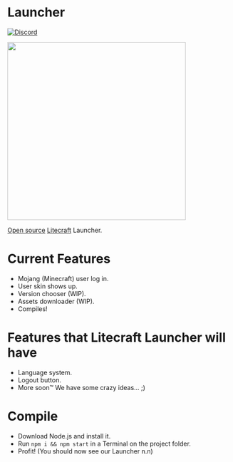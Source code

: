 # Launcher
[![Discord](https://img.shields.io/discord/371055566480605184.svg)](https://discord.gg/qKjuDxx)

<img src="https://cdn.discordapp.com/attachments/377277794595635210/377277937902419968/687474703a2f2f692e696d6775722e636f6d2f68465967334a752e706e67.png" width="400">

[Open source](https://en.wikipedia.org/wiki/Free_and_open-source_software) [Litecraft](https://github.com/Litecrafty/Litecraft) Launcher.

# Current Features
 - Mojang (Minecraft) user log in.
 - User skin shows up.
 - Version chooser (WIP).
 - Assets downloader (WIP).
 - Compiles!

# Features that Litecraft Launcher will have
 - Language system.
 - Logout button.
 - More soon™ We have some crazy ideas... ;)

# Compile
 - Download Node.js and install it.
 - Run `npm i && npm start` in a Terminal on the project folder.
 - Profit! (You should now see our Launcher n.n)
